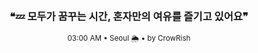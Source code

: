 <div align="center">

<br>

<h3>❝💤 모두가 꿈꾸는 시간, 혼자만의 여유를 즐기고 있어요❞</h3>

<sub>03:00 AM • Seoul 🌦️ • by CrowRish</sub>

<br>

</div>